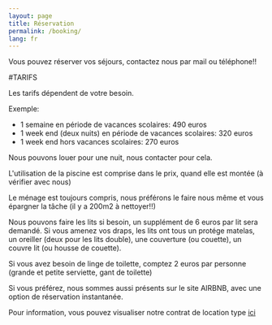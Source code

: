 ```yaml
---
layout: page
title: Réservation
permalink: /booking/
lang: fr
---
```



Vous pouvez réserver vos séjours, contactez nous par mail ou téléphone!!

#TARIFS

Les tarifs dépendent de votre besoin.

Exemple:

- 1 semaine en période de vacances scolaires: 490 euros
- 1 week end (deux nuits) en période de vacances scolaires: 320 euros
- 1 week end hors vacances scolaires: 270 euros

Nous pouvons louer pour une nuit, nous contacter pour cela.

L'utilisation de la piscine est comprise dans le prix, quand elle est montée (à vérifier avec nous)

Le ménage est toujours compris, nous préférons le faire nous même et vous épargner la tâche (il y a 200m2 à nettoyer!!)

Nous pouvons faire les lits si besoin, un supplément de 6 euros par lit sera demandé. Si vous amenez vos draps, les lits ont tous un protége matelas, un oreiller (deux pour les lits double), une couverture (ou couette), un couvre lit (ou housse de couette).

Si vous avez besoin de linge de toilette, comptez 2 euros par personne (grande et petite serviette, gant de toilette)


<!--

<iframe src="https://meuse-ecurieux.tourisme-booking.com/fr/4058/956-fp.html

?iframe=true&fiche_direct=true" width="100%" height="700" ></iframe>

-->


<!--
Pour consulter nos disponibilités, voici le lien à suivre:
<iframe src="https://meuse.tourisme-booking.com/fr/evres/gite-de-l-ecurieux-902-fp.html?iframe=true&fiche_direct=true" width="100%" height="700" ></iframe>. 
-->

Si vous préférez, nous sommes aussi présents sur le site AIRBNB, avec une option de réservation instantanée.

Pour information, vous pouvez visualiser notre contrat de location type 
<a href="/images/contrat.pdf" target="_blank">ici</a> 
